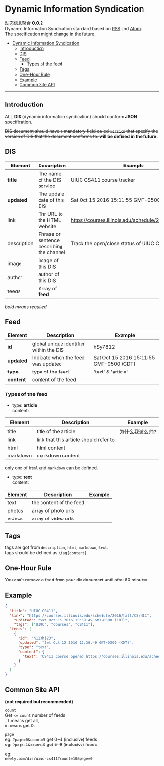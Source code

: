 # Dynamic Information Syndication
动态信息聚合  **0.0.2**  
Dynamic Information Syndication standard based on [RSS](https://cyber.harvard.edu/rss/rss.html) and [Atom](https://tools.ietf.org/html/rfc4287).  
The specification might change in the future.  


<!-- toc orderedList:0 -->

- [Dynamic Information Syndication](#dynamic-information-syndication)
	- [Introduction](#introduction)
	- [DIS](#dis)
	- [Feed](#feed)
		- [Types of the feed](#types-of-the-feed)
	- [Tags](#tags)
	- [One-Hour Rule](#one-hour-rule)
	- [Example](#example)
	- [Common Site API](#common-site-api)

<!-- tocstop -->


---

## Introduction  

ALL **DIS** (dynamic information syndication) should conform **JSON** specification.  

<strike> DIS document should have a mandatory field called `version` that specify the version of DIS that the document conforms to. </strike> **will be defined in the future.**  

## DIS   
| Element  | Description | Example |  
|---|---|---|
| **title** | The name of the DIS service | UIUC CS411 course tracker |
| **updated** | The update date of this DIS | Sat Oct 15 2016 15:11:55 GMT-0500 (CDT) |
| link | Thr URL to the HTML website | https://courses.illinois.edu/schedule/2016/fall/CS/411 |  
| description | Phrase or sentence describing the channel | Track the open/close status of UIUC CS411 |  
| image | image of this DIS | |  
| author | author of this DIS | |  
| feeds | Array of **feed** ||

*bold means required*

## Feed
| Element | Description | Example |
|---|---|---|
| **id** | global unique identifier within the DIS | hSy7812 |
| **updated** | Indicate when the feed was updated | Sat Oct 15 2016 15:11:55 GMT-0500 (CDT) |
| **type** | type of the feed | 'text' & 'article' |
| **content** | content of the feed | |

### Types of the feed
* type: **article**    
content:    

| Element | Description | Example |  
|---|---|---|
| title | title of the article | 为什么我这么帅? |
| link | link that this article should refer to | |
| html | html content | |
| markdown | markdown content | |  
only one of `html` and `markdown` can be defined.  

* type: **text**    
content:  

| Element | Description | Example |    
|---|---|---|  
| text | the content of the feed | |   
| photos | array of photo urls | |   
| videos | array of video urls | |  

## Tags   
tags are got from `description`, `html`, `markdown`, `text`.  
tags should be defined as `\tag{content}`  

## One-Hour Rule  
You can't remove a feed from your dis document until after 60 minutes.

## Example  
```json
{
  "title": "UIUC CS411",
  "link": "https://courses.illinois.edu/schedule/2016/fall/CS/411",
	"updated": "Sat Oct 15 2016 15:38:49 GMT-0500 (CDT)",
	"tags": ["UIUC", "courses", "CS411"],
  "feeds": [
    {
      "id": "h123hj23",
      "updated": "Sat Oct 15 2016 15:38:49 GMT-0500 (CDT)",
      "type": "text",
      "content": {
        "text": "CS411 course opened https://courses.illinois.edu/schedule/2016/fall/CS/411"
      }
    }
  ]
}
```

## Common Site API
**(not required but recommended)**  

`count`  
Get `<= count` number of feeds    
`-1` means get all,  
`0` means get 0.

`page`  
eg: `?page=0&count=5` get 0~4 (inclusive) feeds  
eg: `?page=1&count=5` get 5~9 (inclusive) feeds  

eg:  
`newty.com/dis/uiuc-cs411?count=10&page=0`  
